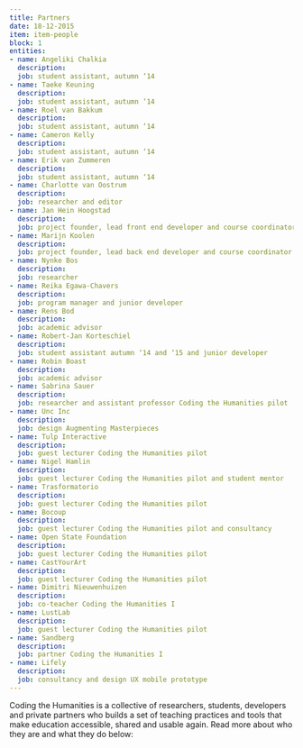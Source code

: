 ```yaml
---
title: Partners
date: 18-12-2015
item: item-people
block: 1
entities: 
- name: Angeliki Chalkia
  description:
  job: student assistant, autumn ‘14
- name: Taeke Keuning
  description:
  job: student assistant, autumn ‘14
- name: Roel van Bakkum
  description:
  job: student assistant, autumn ‘14
- name: Cameron Kelly 
  description: 
  job: student assistant, autumn ‘14
- name: Erik van Zummeren
  description:
  job: student assistant, autumn ‘14
- name: Charlotte van Oostrum
  description: 
  job: researcher and editor 
- name: Jan Hein Hoogstad
  description:
  job: project founder, lead front end developer and course coordinator
- name: Marijn Koolen
  description:
  job: project founder, lead back end developer and course coordinator
- name: Nynke Bos
  description: 
  job: researcher
- name: Reika Egawa-Chavers
  description:
  job: program manager and junior developer
- name: Rens Bod
  description:
  job: academic advisor
- name: Robert-Jan Korteschiel
  description:
  job: student assistant autumn ‘14 and ‘15 and junior developer
- name: Robin Boast
  description: 
  job: academic advisor 
- name: Sabrina Sauer
  description:
  job: researcher and assistant professor Coding the Humanities pilot 
- name: Unc Inc
  description:
  job: design Augmenting Masterpieces
- name: Tulp Interactive
  description: 
  job: guest lecturer Coding the Humanities pilot 
- name: Nigel Hamlin
  description:
  job: guest lecturer Coding the Humanities pilot and student mentor
- name: Trasformatorio
  description:  
  job: guest lecturer Coding the Humanities pilot
- name: Bocoup
  description: 
  job: guest lecturer Coding the Humanities pilot and consultancy
- name: Open State Foundation
  description: 
  job: guest lecturer Coding the Humanities pilot
- name: CastYourArt
  description:
  job: guest lecturer Coding the Humanities pilot
- name: Dimitri Nieuwenhuizen
  description: 
  job: co-teacher Coding the Humanities I
- name: LustLab
  description: 
  job: guest lecturer Coding the Humanities pilot
- name: Sandberg
  description: 
  job: partner Coding the Humanities I 
- name: Lifely
  description:
  job: consultancy and design UX mobile prototype
---
```

Coding the Humanities is a collective of researchers, students, developers and private partners who builds a set of teaching practices and tools that make education accessible, shared and usable again. Read more about who they are and what they do below: 